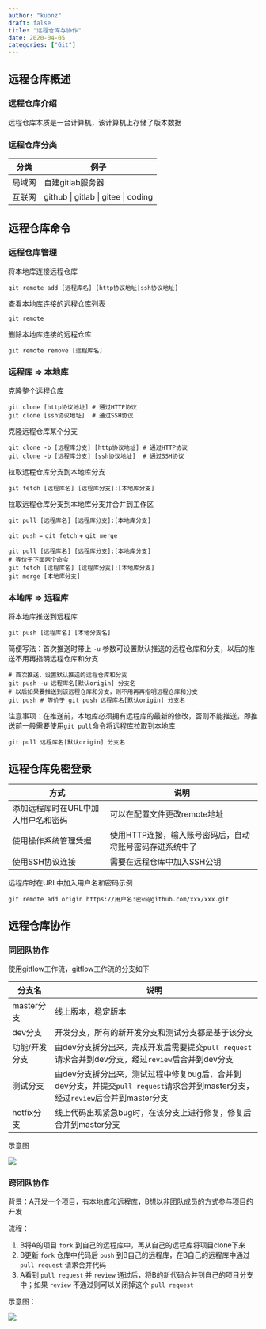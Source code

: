 ```yaml
---
author: "kuonz"
draft: false
title: "远程仓库与协作"
date: 2020-04-05
categories: ["Git"]
---
```

  
## 远程仓库概述

### 远程仓库介绍

远程仓库本质是一台计算机，该计算机上存储了版本数据

### 远程仓库分类

| 分类   | 例子                                |
| ------ | ----------------------------------- |
| 局域网 | 自建gitlab服务器                    |
| 互联网 | github \| gitlab \| gitee \| coding |



## 远程仓库命令

### 远程仓库管理

将本地库连接远程仓库

```shell
git remote add [远程库名] [http协议地址|ssh协议地址]
```

查看本地库连接的远程仓库列表

```shell
git remote
```

删除本地库连接的远程仓库

```shell
git remote remove [远程库名]
```

### 远程库 => 本地库

克隆整个远程仓库

```shell
git clone [http协议地址] # 通过HTTP协议
git clone [ssh协议地址]  # 通过SSH协议
```

克隆远程仓库某个分支

```shell
git clone -b [远程库分支] [http协议地址] # 通过HTTP协议
git clone -b [远程库分支] [ssh协议地址]  # 通过SSH协议
```

拉取远程仓库分支到本地库分支

```shell
git fetch [远程库名] [远程库分支]:[本地库分支]
```

拉取远程仓库分支到本地库分支并合并到工作区

```shell
git pull [远程库名] [远程库分支]:[本地库分支]
```

`git push` = `git fetch` + `git merge`

```shell
git pull [远程库名] [远程库分支]:[本地库分支]
# 等价于下面两个命令
git fetch [远程库名] [远程库分支]:[本地库分支]
git merge [本地库分支]
```

### 本地库 => 远程库

将本地库推送到远程库

```shell
git push [远程库名] [本地分支名]
```

简便写法：首次推送时带上 `-u` 参数可设置默认推送的远程仓库和分支，以后的推送不用再指明远程仓库和分支

```shell
# 首次推送，设置默认推送的远程仓库和分支
git push -u 远程库名[默认origin] 分支名
# 以后如果要推送到该远程仓库和分支，则不用再再指明远程仓库和分支
git push # 等价于 git push 远程库名[默认origin] 分支名
```

注意事项：在推送前，本地库必须拥有远程库的最新的修改，否则不能推送，即推送前一般需要使用`git pull`命令将远程库拉取到本地库

```shell
git pull 远程库名[默认origin] 分支名
```



## 远程仓库免密登录

| 方式                                | 说明                                                     |
| ----------------------------------- | -------------------------------------------------------- |
| 添加远程库时在URL中加入用户名和密码 | 可以在配置文件更改remote地址                             |
| 使用操作系统管理凭据                | 使用HTTP连接，输入账号密码后，自动将账号密码存进系统中了 |
| 使用SSH协议连接                     | 需要在远程仓库中加入SSH公钥                              |

远程库时在URL中加入用户名和密码示例

```shell
git remote add origin https://用户名:密码@github.com/xxx/xxx.git
```



## 远程仓库协作

### 同团队协作

使用gitflow工作流，gitflow工作流的分支如下

| 分支名        | 说明                                                         |
| ------------- | ------------------------------------------------------------ |
| master分支    | 线上版本，稳定版本                                           |
| dev分支       | 开发分支，所有的新开发分支和测试分支都是基于该分支           |
| 功能/开发分支 | 由dev分支拆分出来，完成开发后需要提交`pull request`请求合并到dev分支，经过`review`后合并到dev分支 |
| 测试分支      | 由dev分支拆分出来，测试过程中修复bug后，合并到dev分支，并提交`pull request`请求合并到master分支，经过`review`后合并到master分支 |
| hotfix分支    | 线上代码出现紧急bug时，在该分支上进行修复，修复后合并到master分支 |

示意图

![](/post/Git/05-远程仓库与协作-images/image-20200324070959495.png)

### 跨团队协作

背景：A开发一个项目，有本地库和远程库，B想以非团队成员的方式参与项目的开发

流程：

1. B将A的项目 `fork` 到自己的远程库中，再从自己的远程库将项目clone下来
2. B更新 `fork` 仓库中代码后 `push` 到B自己的远程库，在B自己的远程库中通过 `pull request` 请求合并代码
3. A看到 `pull request` 并 `review` 通过后，将B的新代码合并到自己的项目分支中；如果 `review` 不通过则可以关闭掉这个 `pull request`

示意图：

![](/post/Git/05-远程仓库与协作-images/image-20200324071133411.png)